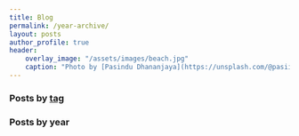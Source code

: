 ```yaml
---
title: Blog
permalink: /year-archive/
layout: posts
author_profile: true
header:
    overlay_image: "/assets/images/beach.jpg"
    caption: "Photo by [Pasindu Dhananjaya](https://unsplash.com/@pasiiijay) on [Unsplash](https://unsplash.com)"
---
```

### Posts by [tag](/tags)
### Posts by year
